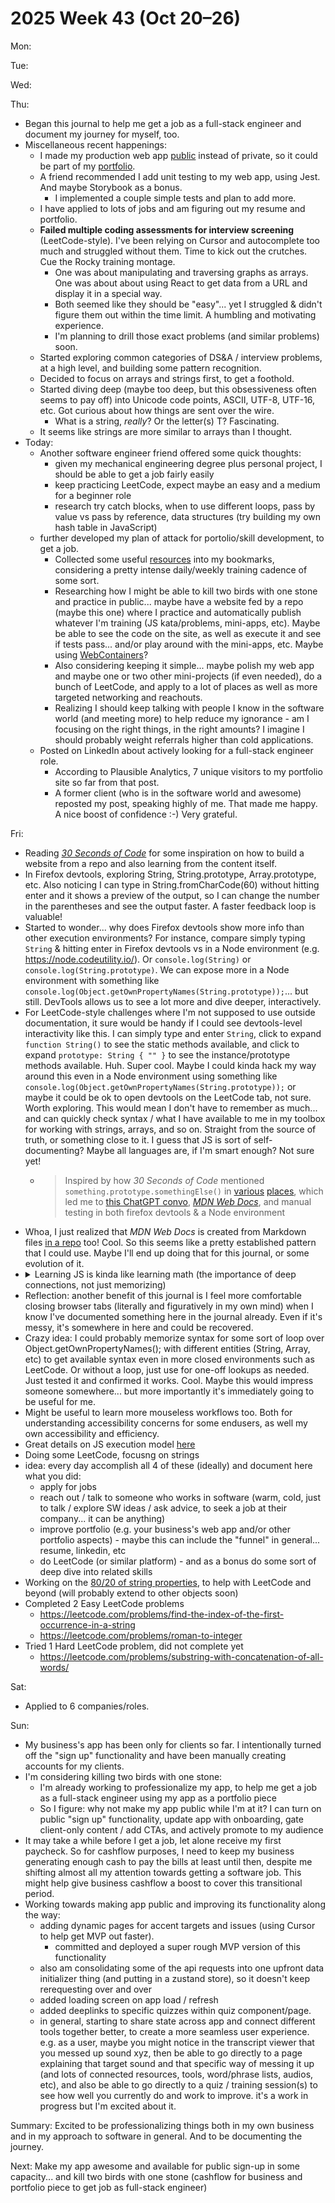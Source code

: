 # 2025 Week 43 (Oct 20–26)

Mon:

Tue:

Wed:

Thu:
- Began this journal to help me get a job as a full-stack engineer and document my journey for myself, too.
- Miscellaneous recent happenings:
  - I made my production web app [public](https://github.com/simpleamericanaccent/saa-app-web) instead of private, so it could be part of my [portfolio](https://williamrosenberg.com).
  - A friend recommended I add unit testing to my web app, using Jest. And maybe Storybook as a bonus.
    - I implemented a couple simple tests and plan to add more.
  - I have applied to lots of jobs and am figuring out my resume and portfolio.
  - **Failed multiple coding assessments for interview screening** (LeetCode-style). I've been relying on Cursor and autocomplete too much and struggled without them. Time to kick out the crutches. Cue the Rocky training montage.
    - One was about manipulating and traversing graphs as arrays. One was about about using React to get data from a URL and display it in a special way.
    - Both seemed like they should be "easy"... yet I struggled & didn't figure them out within the time limit. A humbling and motivating experience.
    - I'm planning to drill those exact problems (and similar problems) soon.
  - Started exploring common categories of DS&A / interview problems, at a high level, and building some pattern recognition.
  - Decided to focus on arrays and strings first, to get a foothold.
  - Started diving deep (maybe too deep, but this obsessiveness often seems to pay off) into Unicode code points, ASCII, UTF-8, UTF-16, etc. Got curious about how things are sent over the wire. 
    - What is a string, *really*? Or the letter(s) T? Fascinating.
  - It seems like strings are more similar to arrays than I thought.
- Today:
  - Another software engineer friend offered some quick thoughts:
    - given my mechanical engineering degree plus personal project, I should be able to get a job fairly easily
    - keep practicing LeetCode, expect maybe an easy and a medium for a beginner role
    - research try catch blocks, when to use different loops, pass by value vs pass by reference, data structures (try building my own hash table in JavaScript)
  - further developed my plan of attack for portolio/skill development, to get a job.
    - Collected some useful [resources](https://github.com/will-rosenberg/dev-journal/blob/main/resources.md) into my bookmarks, considering a pretty intense daily/weekly training cadence of some sort.
    - Researching how I might be able to kill two birds with one stone and practice in public... maybe have a website fed by a repo (maybe this one) where I practice and automatically publish whatever I'm training (JS kata/problems, mini-apps, etc). Maybe be able to see the code on the site, as well as execute it and see if tests pass... and/or play around with the mini-apps, etc. Maybe using [WebContainers](https://webcontainers.io/)?
    - Also considering keeping it simple... maybe polish my web app and maybe one or two other mini-projects (if even needed), do a bunch of LeetCode, and apply to a lot of places as well as more targeted networking and reachouts.
    - Realizing I should keep talking with people I know in the software world (and meeting more) to help reduce my ignorance - am I focusing on the right things, in the right amounts? I imagine I should probably weight referrals higher than cold applications.
  - Posted on LinkedIn about actively looking for a full-stack engineer role.
    - According to Plausible Analytics, 7 unique visitors to my portfolio site so far from that post.
    - A former client (who is in the software world and awesome) reposted my post, speaking highly of me. That made me happy. A nice boost of confidence :-) Very grateful.

Fri:
- Reading [*30 Seconds of Code*](https://www.30secondsofcode.org) for some inspiration on how to build a website from a repo and also learning from the content itself.
- In Firefox devtools, exploring String, String.prototype, Array.prototype, etc. Also noticing I can type in String.fromCharCode(60) without hitting enter and it shows a preview of the output, so I can change the number in the parentheses and see the output faster. A faster feedback loop is valuable!
- Started to wonder... why does Firefox devtools show more info than other execution environments? For instance, compare simply typing `String` & hitting enter in Firefox devtools vs in a Node environment (e.g. https://node.codeutility.io/). Or `console.log(String)` or `console.log(String.prototype)`. We can expose more in a Node environment with something like `console.log(Object.getOwnPropertyNames(String.prototype));`... but still. DevTools allows us to see a lot more and dive deeper, interactively.
- For LeetCode-style challenges where I'm not supposed to use outside documentation, it sure would be handy if I could see devtools-level interactivity like this. I can simply type and enter `String`, click to expand `function String()` to see the static methods available, and click to expand `prototype: String { "" }` to see the instance/prototype methods available. Huh. Super cool. Maybe I could kinda hack my way around this even in a Node environment using something like `console.log(Object.getOwnPropertyNames(String.prototype));` or maybe it could be ok to open devtools on the LeetCode tab, not sure. Worth exploring. This would mean I don't have to remember as much... and can quickly check syntax / what I have available to me in my toolbox for working with strings, arrays, and so on. Straight from the source of truth, or something close to it. I guess that JS is sort of self-documenting? Maybe all languages are, if I'm smart enough? Not sure yet!
  - > Inspired by how *30 Seconds of Code* mentioned `something.prototype.somethingElse()` in [various](https://www.30secondsofcode.org/js/s/join-url-segments/#:~:text=Array.prototype.join%28%29) [places](https://www.30secondsofcode.org/js/s/currying/#:~:text=Function.prototype.bind%28%29), which led me to [this ChatGPT convo](https://chatgpt.com/share/68fb9c66-57f8-8011-90c6-a82d72aaaf20), [*MDN Web Docs*](https://developer.mozilla.org/en-US/docs/Web/JavaScript/Reference/Global_Objects/String), and manual testing in both firefox devtools & a Node environment
- Whoa, I just realized that *MDN Web Docs* is created from Markdown files [in a repo](https://github.com/mdn/content) too! Cool. So this seems like a pretty established pattern that I could use. Maybe I'll end up doing that for this journal, or some evolution of it.
- <details><summary>Learning JS is kinda like learning math (the importance of deep connections, not just memorizing)</summary>Reflection: I think part of why I am "good" at math (and continue to be even when out of practice) is that I learned things deeply to a point where I could derive things from first principles (or something like that). So if I forgot something, I could often arrive at it again, on my own. I think a similar approach for software will probably be valuable. So while part of me feels insecure that I might be diving "too deep" into some of this stuff, another part of me suspects that it will create a strong foundation that will pay off for the rest of my life. It's the type of foundational work that might be tough to convince some managers of its value in terms of short term ROI, but that somewhere deep down I'm convinced is extremely valuable and is a great investment for me to make. I think understanding JavaScript at a deeper level and being able to rediscover its syntax in a sort of self-documenting way would fall into this kind of category. I imagine I will use that over and over moving forward. I also think similar investments in the feedback loop I'm using will pay off - being able to test something out and see its results faster. Sometime it might be premature investment or overengineering or something like that. But I think that I feel good about diving deeper into those areas right now. My process doesn't have to be "perfect"... things will keep adding up over time, even if it's a bit messy or non-ideal according to some perspectives. Not everyone has to agree with my approach. I'm enjoying making my own path. And it's still on my own hours, not another company's hours, so I'm basically the only one I have to justify the ROI to.</details>
- Reflection: another benefit of this journal is I feel more comfortable closing browser tabs (literally and figuratively in my own mind) when I know I've documented something here in the journal already. Even if it's messy, it's somewhere in here and could be recovered.
- Crazy idea: I could probably memorize syntax for some sort of loop over Object.getOwnPropertyNames(); with different entities (String, Array, etc) to get available syntax even in more closed environments such as LeetCode. Or without a loop, just use for one-off lookups as needed. Just tested it and confirmed it works. Cool. Maybe this would impress someone somewhere... but more importantly it's immediately going to be useful for me.
- Might be useful to learn more mouseless workflows too. Both for understanding accessibility concerns for some endusers, as well my own accessibility and efficiency.
- Great details on JS execution model [here](https://developer.mozilla.org/en-US/docs/Web/JavaScript/Reference/Execution_model)
- Doing some LeetCode, focusng on strings
- idea: every day accomplish all 4 of these (ideally) and document here what you did:
  - apply for jobs
  - reach out / talk to someone who works in software (warm, cold, just to talk / explore SW ideas / ask advice, to seek a job at their company... it can be anything)
  - improve portfolio (e.g. your business's web app and/or other portfolio aspects) - maybe this can include the "funnel" in general... resume, linkedin, etc
  - do LeetCode (or similar platform) - and as a bonus do some sort of deep dive into related skills
- Working on the [80/20 of string properties](https://github.com/will-rosenberg/dev-journal/blob/main/js.md), to help with LeetCode and beyond (will probably extend to other objects soon)
- Completed 2 Easy LeetCode problems
  - https://leetcode.com/problems/find-the-index-of-the-first-occurrence-in-a-string
  - https://leetcode.com/problems/roman-to-integer
- Tried 1 Hard LeetCode problem, did not complete yet
  - https://leetcode.com/problems/substring-with-concatenation-of-all-words/

Sat:
- Applied to 6 companies/roles.

Sun:
- My business's app has been only for clients so far. I intentionally turned off the "sign up" functionality and have been manually creating accounts for my clients. 
- I'm considering killing two birds with one stone:
    - I'm already working to professionalize my app, to help me get a job as a full-stack engineer using my app as a portfolio piece
    - So I figure: why not make my app public while I'm at it? I can turn on public "sign up" functionality, update app with onboarding, gate client-only content / add CTAs, and actively promote to my audience
- It may take a while before I get a job, let alone receive my first paycheck. So for cashflow purposes, I need to keep my business generating enough cash to pay the bills at least until then, despite me shifting almost all my attention towards getting a software job. This might help give business cashflow a boost to cover this transitional period.
- Working towards making app public and improving its functionality along the way:
  - adding dynamic pages for accent targets and issues (using Cursor to help get MVP out faster).
    - committed and deployed a super rough MVP version of this functionality
  - also am consolidating some of the api requests into one upfront data initializer thing (and putting in a zustand store), so it doesn't keep rerequesting over and over
  - added loading screen on app load / refresh
  - added deeplinks to specific quizzes within quiz component/page. 
  - in general, starting to share state across app and connect different tools together better, to create a more seamless user experience. e.g. as a user, maybe you might notice in the transcript viewer that you messed up sound xyz, then be able to go directly to a page explaining that target sound and that specific way of messing it up (and lots of connected resources, tools, word/phrase lists, audios, etc), and also be able to go directly to a quiz / training session(s) to see how well you currently do and work to improve. it's a work in progress but I'm excited about it.
  

Summary: Excited to be professionalizing things both in my own business and in my approach to software in general. And to be documenting the journey.

Next: Make my app awesome and available for public sign-up in some capacity... and kill two birds with one stone (cashflow for business and portfolio piece to get job as full-stack engineer)
